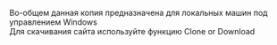 Во-общем данная копия предназначена для локальных машин под управлением Windows
<br>
Для скачивания сайта используйте функцию Clone or Download
